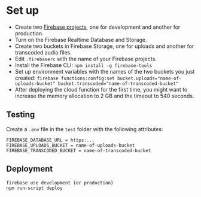 # Set up

- Create two [Firebase projects](https://console.firebase.google.com/), one for development and another for production.
- Turn on the Firebase Realtime Database and Storage.
- Create two buckets in Firebase Storage, one for uploads and another for transcoded audio files.
- Edit `.firebaserc` with the name of your Firebase projects.
- Install the Firebase CLI: `npm install -g firebase-tools`
- Set up environment variables with the names of the two buckets you just created: `firebase functions:config:set bucket.uploads="name-of-uploads-bucket" bucket.transcoded="name-of-transcoded-bucket"`
- After deploying the cloud function for the first time, you might want to increase the memory allocation to 2 GB and the timeout to 540 seconds.

## Testing

Create a `.env` file in the `test` folder with the following attributes:

```
FIREBASE_DATABASE_URL = https:...
FIREBASE_UPLOADS_BUCKET = name-of-uploads-bucket
FIREBASE_TRANSCODED_BUCKET = name-of-transcoded-bucket
```

## Deployment

```sh
firebase use development (or production)
npm run-script deploy
```
